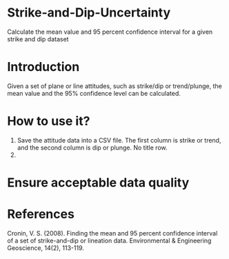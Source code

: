 # Strike-and-Dip-Uncertainty
Calculate the mean value and 95 percent confidence interval for a given strike and dip dataset

# Introduction
Given a set of plane or line attitudes, such as strike/dip or trend/plunge, the mean value and the 95% confidence level can be calculated.

# How to use it?
1. Save the attitude data into a CSV file. The first column is strike or trend, and the second column is dip or plunge. No title row.
2. 
# Ensure acceptable data quality

# References
Cronin, V. S. (2008). Finding the mean and 95 percent confidence interval of a set of strike-and-dip or lineation data. Environmental & Engineering Geoscience, 14(2), 113-119.
